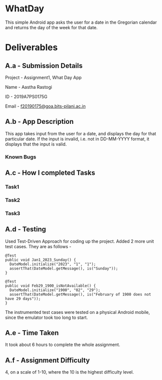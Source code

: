# WhatDay

This simple Android app asks the user for a date in the Gregorian calendar and returns the day of the week for that date.

# Deliverables

## A.a - Submission Details

Project - Assignment1, What Day App

Name - Aastha Rastogi

ID - 2019A7PS0175G

Email - f20190175@goa.bits-pilani.ac.in

## A.b - App Description

This app takes input from the user for a date, and displays the day for that particular date. If the input is invalid, i.e. not in DD-MM-YYYY format, it displays that the input is valid. 

### Known Bugs

## A.c - How I completed Tasks

### Task1


###  Task2

###  Task3

## A.d - Testing

Used Test-Driven Approach for coding up the project. Added 2 more unit test cases. They are as follows - 
```
@Test
public void Jan1_2023_Sunday() {
  DateModel.initialize("2023", "1", "1");
  assertThat(DateModel.getMessage(), is("Sunday"));
}

@Test
public void Feb29_1900_isNotAvailable() {
  DateModel.initialize("1900", "02", "29");
  assertThat(DateModel.getMessage(), is("February of 1900 does not have 29 days"));
}
```
The instrumented test cases were tested on a physical Android mobile, since the emulator took too long to start. 
## A.e - Time Taken
It took about 6 hours to complete the whole assignment. 
## A.f - Assignment Difficulty
4, on a scale of 1-10, where the 10 is the highest difficulty level. 
